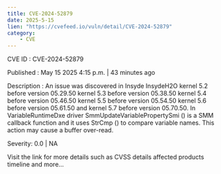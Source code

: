 ```yaml
---
title: CVE-2024-52879
date: 2025-5-15
lien: "https://cvefeed.io/vuln/detail/CVE-2024-52879"
category:
    - CVE
---
```


CVE ID : CVE-2024-52879

Published :  May 15
2025
4:15 p.m. | 43 minutes ago

Description : An issue was discovered in Insyde InsydeH2O kernel 5.2 before version 05.29.50
kernel 5.3 before version 05.38.50
kernel 5.4 before version 05.46.50
kernel 5.5 before version 05.54.50
kernel 5.6 before version 05.61.50
and kernel 5.7 before version 05.70.50. In VariableRuntimeDxe driver
SmmUpdateVariablePropertySmi () is a SMM callback function and it uses StrCmp () to compare variable names. This action may cause a buffer over-read.

Severity: 0.0 | NA

Visit the link for more details
such as CVSS details
affected products
timeline
and more...
